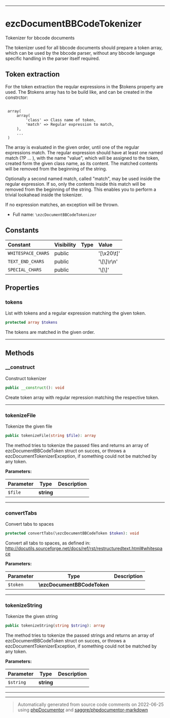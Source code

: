 ***

# ezcDocumentBBCodeTokenizer

Tokenizer for bbcode documents

The tokenizer used for all bbcode documents should prepare a token array,
which can be used by the bbcode parser, without any bbcode language specific
handling in the parser itself required.

Token extraction
----------------

For the token extraction the reqular expressions in the $tokens property are
used. The $tokens array has to be build like, and can be created in the
constrctor:

<code>
 array(
     array(
         'class' => Class name of token,
         'match' => Regular expression to match,
     ),
     ...
 )
</code>

The array is evaluated in the given order, until one of the regular
expressions match. The regular expression should have at least one named
match (?P<value> ... ), with the name "value", which will be assigned to the
token, created form the given class name, as its content. The matched
contents will be removed from the beginning of the string.

Optionally a second named match, called "match", may be used inside the
regular expression. If so, only the contents inside this match will be
removed from the beginning of the string. This enables you to perform a
trivial lookahead inside the tokenizer.

If no expression matches, an exception will be thrown.

* Full name: `\ezcDocumentBBCodeTokenizer`


## Constants

| Constant | Visibility | Type | Value |
|:---------|:-----------|:-----|:------|
|`WHITESPACE_CHARS`|public| |&#039;[\\x20\\t]&#039;|
|`TEXT_END_CHARS`|public| |&#039;\\[\\]\\r\\n&#039;|
|`SPECIAL_CHARS`|public| |&#039;\\[\\]&#039;|

## Properties


### tokens

List with tokens and a regular expression matching the given token.

```php
protected array $tokens
```

The tokens are matched in the given order.




***

## Methods


### __construct

Construct tokenizer

```php
public __construct(): void
```

Create token array with regular repression matching the respective
token.









***

### tokenizeFile

Tokenize the given file

```php
public tokenizeFile(string $file): array
```

The method tries to tokenize the passed files and returns an array of
ezcDocumentBBCodeToken struct on succes, or throws a
ezcDocumentTokenizerException, if something could not be matched by any
token.






**Parameters:**

| Parameter | Type | Description |
|-----------|------|-------------|
| `$file` | **string** |  |




***

### convertTabs

Convert tabs to spaces

```php
protected convertTabs(\ezcDocumentBBCodeToken $token): void
```

Convert all tabs to spaces, as defined in:
http://docutils.sourceforge.net/docs/ref/rst/restructuredtext.html#whitespace






**Parameters:**

| Parameter | Type | Description |
|-----------|------|-------------|
| `$token` | **\ezcDocumentBBCodeToken** |  |




***

### tokenizeString

Tokenize the given string

```php
public tokenizeString(string $string): array
```

The method tries to tokenize the passed strings and returns an array of
ezcDocumentBBCodeToken struct on succes, or throws a
ezcDocumentTokenizerException, if something could not be matched by any
token.






**Parameters:**

| Parameter | Type | Description |
|-----------|------|-------------|
| `$string` | **string** |  |




***


***
> Automatically generated from source code comments on 2022-06-25 using [phpDocumentor](http://www.phpdoc.org/) and [saggre/phpdocumentor-markdown](https://github.com/Saggre/phpDocumentor-markdown)
